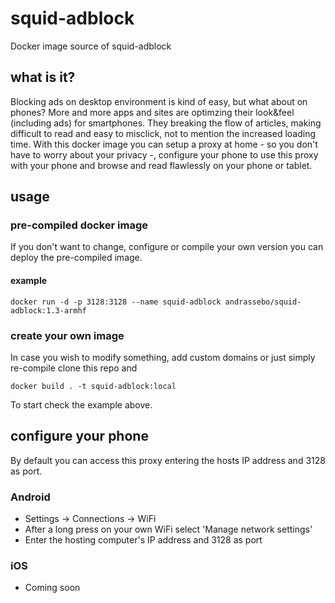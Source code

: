 # squid-adblock
Docker image source of squid-adblock

## what is it?
Blocking ads on desktop environment is kind of easy, but what about on phones? More and more apps and sites are optimzing their look&feel (including ads) for smartphones. They breaking the flow of articles, making difficult to read and easy to misclick, not to mention the increased loading time. With this docker image you can setup a proxy at home - so you don't have to worry about your privacy -, configure your phone to use this proxy with your phone and browse and read flawlessly on your phone or tablet.

## usage 
### pre-compiled docker image
If you don't want to change, configure or compile your own version you can deploy the pre-compiled image.

#### example
```docker run -d -p 3128:3128 --name squid-adblock andrassebo/squid-adblock:1.3-armhf```

### create your own image
In case you wish to modify something, add custom domains or just simply re-compile clone this repo and

```docker build . -t squid-adblock:local```

To start check the example above.

## configure your phone
By default you can access this proxy entering the hosts IP address and 3128 as port.

### Android
- Settings -> Connections -> WiFi
- After a long press on your own WiFi select 'Manage network settings'
- Enter the hosting computer's IP address and 3128 as port

### iOS
- Coming soon
